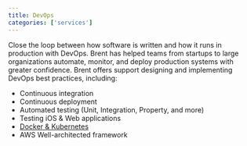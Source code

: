 ```yaml
---
title: DevOps
categories: ['services']
---
```


Close the loop between how software is written and how it runs in production with DevOps. Brent has helped teams from startups to large organizations automate, monitor, and deploy production systems with greater confidence. Brent offers support designing and implementing DevOps best practices, including:

- Continuous integration
- Continuous deployment
- Automated testing (Unit, Integration, Property, and more)
- Testing iOS & Web applications
- [Docker & Kubernetes](./docker-k8s)
- AWS Well-architected framework
